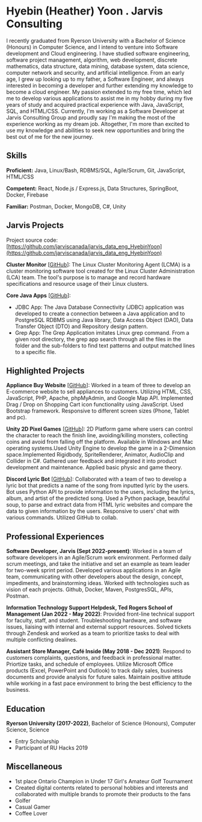 # Hyebin (Heather) Yoon . Jarvis Consulting

I recently graduated from Ryerson University with a Bachelor of Science (Honours) in  Computer Science, and I intend to venture into Software development and Cloud engineering. I have studied software engineering, software project management, algorithm, web development, discrete mathematics, data structure, data mining, database system, data science, computer network and security, and artificial intelligence. From an early age, I grew up looking up to my father, a Software Engineer, and always interested in becoming a developer and further extending my knowledge to become a cloud engineer. My passion extended to my free time, which led me to develop various applications to assist me in my hobby during my five years of study and acquired practical experience with Java, JavaScript, SQL, and HTML/CSS. Currently, I'm working as a Software Developer at Jarvis Consulting Group and proudly say I'm making the most of the experience working as my dream job. Altogether, I'm more than excited to use my knowledge and abilities to seek new opportunities and bring the best out of me for the new journey.

## Skills

**Proficient:** Java, Linux/Bash, RDBMS/SQL, Agile/Scrum, Git, JavaScript, HTML/CSS

**Competent:** React, Node.js / Express.js, Data Structures, SpringBoot, Docker, Firebase

**Familiar:** Postman, Docker, MongoDB, C#, Unity

## Jarvis Projects

Project source code: [https://github.com/jarviscanada/jarvis_data_eng_HyebinYoon](https://github.com/jarviscanada/jarvis_data_eng_HyebinYoon)


**Cluster Monitor** [[GitHub](https://github.com/jarviscanada/jarvis_data_eng_HyebinYoon/tree/main/linux_sql)]: The Linux Cluster Monitoring Agent (LCMA) is a cluster monitoring software tool created for the Linux Cluster Administration (LCA) team. The tool's purpose is to manage and record hardware specifications and resource usage of their Linux clusters.

**Core Java Apps** [[GitHub](https://github.com/jarviscanada/jarvis_data_eng_HyebinYoon/tree/main/core_java)]:
      
  - JDBC App: The Java Database Connectivity (JDBC) application was developed to create a connection between a Java application and to PostgreSQL RDBMS using Java library, Data Access Object (DAO), Data Transfer Object (DTO) and Repository design pattern.
  - Grep App: The Grep Application imitates Linux grep command. From a given root directory, the grep app search through all the files in the folder and the sub-folders to find text patterns and output matched lines to a specific file.


## Highlighted Projects
**Appliance Buy Website** [[GitHub](https://github.com/binyoon99/CPS630Pro)]: Worked in a team of three to develop an E-commerce website to sell appliances to customers. Utilizing HTML, CSS, JavaScript, PHP, Apache, phpMyAdmin, and Google Map API. Implemented Drag / Drop on Shopping Cart icon functionality using JavaScript. Used Bootstrap framework. Responsive to different screen sizes (Phone, Tablet and pc).

**Unity 2D Pixel Games** [[GitHub](https://github.com/binyoon99/Binrio-Platform-Game)]: 2D Platform game where users can control the character to reach the finish line, avoiding/killing monsters, collecting coins and avoid from falling off the platform. Available in Windows and Mac operating systems.Used Unity Engine to develop the game in a 2-Dimension space.Implemented Rigidbody, SpriteRenderer, Animator, AudioClip and Collider in C#. Gathered user feedback and integrated it into product development and maintenance. Applied basic physic and game theory. 

**Discord Lyric Bot** [[GitHub](https://github.com/binyoon99/bintonBot)]: Collaborated with a team of two to develop a lyric bot that predicts a name of the song from inputted lyric by the users. Bot uses Python API to provide information to the users, including the lyrics, album, and artist of the predicted song. Used a Python package, beautiful soup, to parse and extract data from HTML lyric websites and compare the data to given information by the users. Responsive to users' chat with various commands. Utilized GitHub to collab.


## Professional Experiences

**Software Developer, Jarvis (Sept 2022-present)**: Worked in a team of software developers in an Agile/Scrum work environment. Performed daily scrum meetings, and take the initiative and set an example as team leader for two-week sprint period. Developed various applications in an Agile team, communicating with other developers about the design, concept, impediments, and brainstorming ideas.  Worked with technologies such as vision of each projects.  Github, Docker, Maven, PostgresSQL, APIs, Postman.

**Information Technology Support Helpdesk, Ted Rogers School of Management  (Jan 2022 - May 2022)**: Provided front-line technical support for faculty, staff, and student. Troubleshooting hardware, and software issues, liaising with internal and external support resources. Solved tickets through Zendesk and worked as a team to prioritize tasks to deal with multiple conflicting dealines.  

**Assistant Store Manager, Café Inside (May 2018 - Dec 2021)**: Respond to customers complaints, questions, and feedback in professional matter. Priortize tasks, and schedule of employees. Utilize Microsoft Office products (Excel, PowerPoint and Outlook) to track daily sales, business documents and provide analysis for future sales. Maintain positive attitude while working in a fast pace environment to bring the best efficiency to the business.


## Education
**Ryerson University (2017-2022)**, Bachelor of Science (Honours), Computer Science, Science
- Entry Scholarship
- Participant of RU Hacks 2019


## Miscellaneous
- 1st place Ontario Champion in Under 17 Girl's Amateur Golf Tournament 
- Created digital contents related to personal hobbies and interests and collaborated with multiple brands to promote their products to the fans
- Golfer
- Casual Gamer
- Coffee Lover
